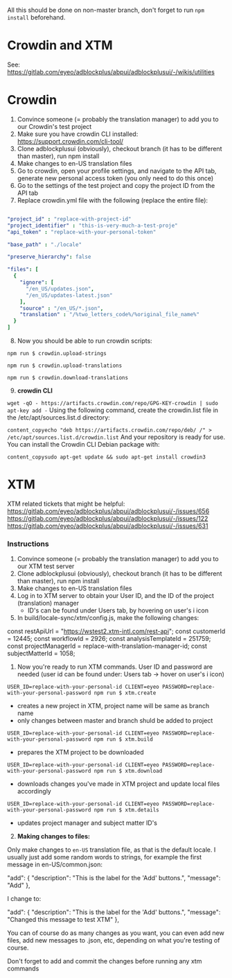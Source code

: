 All this should be done on non-master branch, don't forget to run `npm install` beforehand.

# Crowdin and XTM

See: https://gitlab.com/eyeo/adblockplus/abpui/adblockplusui/-/wikis/utilities

# Crowdin

1. Convince someone (= probably the translation manager) to add you to our Crowdin's test project
1. Make sure you have crowdin CLI installed: https://support.crowdin.com/cli-tool/
1. Clone adblockplusui (obviously), checkout branch (it has to be different than master), run npm install
1. Make changes to en-US translation files
1. Go to crowdin, open your profile settings, and navigate to the API tab, generate new personal access token (you only need to do this once)
1. Go to the settings of the test project and copy the project ID from the API tab
1. Replace crowdin.yml file with the following (replace the entire file):

```yml title=crowdin.yml lineNumbers=true

"project_id" : "replace-with-project-id"
"project_identifier" : "this-is-very-much-a-test-proje"
"api_token" : "replace-with-your-personal-token"

"base_path" : "./locale"

"preserve_hierarchy": false

"files": [
  {
    "ignore": [
      "/en_US/updates.json",
      "/en_US/updates-latest.json"
    ],
    "source" : "/en_US/*.json",
    "translation" : "/%two_letters_code%/%original_file_name%"
  }
]
```

8. Now you should be able to run crowdin scripts:

`npm run $ crowdin.upload-strings`

`npm run $ crowdin.upload-translations`

`npm run $ crowdin.download-translations`

9. **crowdin CLI**

`wget -qO - https://artifacts.crowdin.com/repo/GPG-KEY-crowdin | sudo apt-key add -`
Using the following command, create the crowdin.list file in the /etc/apt/sources.list.d directory:

`content_copyecho "deb https://artifacts.crowdin.com/repo/deb/ /" > /etc/apt/sources.list.d/crowdin.list`
And your repository is ready for use. You can install the Crowdin CLI Debian package with:

`content_copysudo apt-get update && sudo apt-get install crowdin3`

# XTM

XTM related tickets that might be helpful:
https://gitlab.com/eyeo/adblockplus/abpui/adblockplusui/-/issues/656
https://gitlab.com/eyeo/adblockplus/abpui/adblockplusui/-/issues/122
https://gitlab.com/eyeo/adblockplus/abpui/adblockplusui/-/issues/631

### Instructions

1. Convince someone (= probably the translation manager) to add you to our XTM test server
1. Clone adblockplusui (obviously), checkout branch (it has to be different than master), run npm install
1. Make changes to en-US translation files
1. Log in to XTM server to obtain your User ID, and the ID of the project (translation) manager
	* ID's can be found under Users tab, by hovering on user's i icon
1. In build/locale-sync/xtm/config.js, make the following changes:

const restApiUrl = "https://wstest2.xtm-intl.com/rest-api";
const customerId = 12445;
const workflowId = 2926;
const analysisTemplateId = 251759;
const projectManagerId = replace-with-translation-manager-id;
const subjectMatterId = 1058;

1. Now you're ready to run XTM commands. User ID and password are needed (user id can be found under: Users tab -> hover on user's i icon)

`USER_ID=replace-with-your-personal-id CLIENT=eyeo PASSWORD=replace-with-your-personal-password npm run $ xtm.create`
* creates a new project in XTM, project name will be same as branch name
* only changes between master and branch shuld be added to project

`USER_ID=replace-with-your-personal-id CLIENT=eyeo PASSWORD=replace-with-your-personal-password npm run $ xtm.build`
* prepares the XTM project to be downloaded

`USER_ID=replace-with-your-personal-id CLIENT=eyeo PASSWORD=replace-with-your-personal-password npm run $ xtm.download`
* downloads changes you've made in XTM project and update local files accordingly

`USER_ID=replace-with-your-personal-id CLIENT=eyeo PASSWORD=replace-with-your-personal-password npm run $ xtm.details`
* updates project manager and subject matter ID's

2. **Making changes to files:**

Only make changes to `en-US` translation file, as that is the default locale. I usually just add some random words to strings, for example the first message in en-US/common.json:

"add": {
    "description": "This is the label for the 'Add' buttons.",
    "message": "Add"
  },

  I change to:

 "add": {
    "description": "This is the label for the 'Add' buttons.",
    "message": "Changed this message to test XTM"
  },

You can of course do as many changes as you want, you can even add new files, add new messages to .json, etc, depending on what you're testing of course.

Don't forget to add and commit the changes before running any xtm commands
